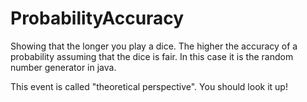 # ProbabilityAccuracy
Showing that the longer you play a dice. 
The higher the accuracy of a probability assuming that the dice is fair. 
In this case it is the random number generator in java.

This event is called "theoretical perspective". 
You should look it up!
